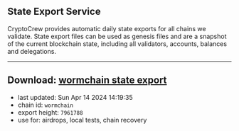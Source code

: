 ## State Export Service
CryptoCrew provides automatic daily state exports for all chains we validate. State export files can be used as genesis files and are a snapshot of the current blockchain state, including all validators, accounts, balances and delegations.

---
**Download: [wormchain state export](https://dl-eu2.ccvalidators.com/SERVICE/wormchain/wormchain_export_7961788.json)**
---

- last updated: Sun Apr 14 2024 14:19:35
- chain id: `wormchain`
- export height: `7961788`
- use for: airdrops, local tests, chain recovery
